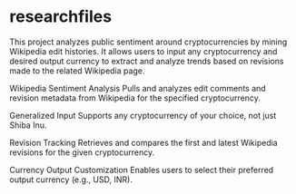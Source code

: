 # researchfiles
This project analyzes public sentiment around cryptocurrencies by mining Wikipedia edit histories. It allows users to input any cryptocurrency and desired output currency to extract and analyze trends based on revisions made to the related Wikipedia page.

Wikipedia Sentiment Analysis
Pulls and analyzes edit comments and revision metadata from Wikipedia for the specified cryptocurrency.

Generalized Input
Supports any cryptocurrency of your choice, not just Shiba Inu.

Revision Tracking
Retrieves and compares the first and latest Wikipedia revisions for the given cryptocurrency.

Currency Output Customization
Enables users to select their preferred output currency (e.g., USD, INR).
